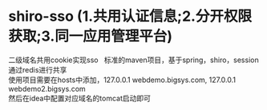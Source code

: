 # shiro-sso (1.共用认证信息;2.分开权限获取;3.同一应用管理平台)
二级域名共用cookie实现sso  
标准的maven项目，基于spring，shiro，session通过redis进行共享  
使用项目需要在hosts中添加，127.0.0.1 webdemo.bigsys.com, 127.0.0.1 webdemo2.bigsys.com  
然后在idea中配置对应域名的tomcat启动即可
